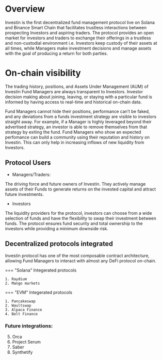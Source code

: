 # Overview

Investin is the first decentralized fund management protocol live on Solana and Binance Smart Chain that facilitates trustless interactions between prospecting Investors and aspiring traders. The protocol provides an open market for investors and traders to exchange their offerings in a trustless and non-custodial environment i.e. Investors keep custody of their assets at all times, while Managers make investment decisions and manage assets with the goal of producing a return for both parties.

# On-chain visibility

 The trading history, positions, and Assets Under Management (AUM) of Investin Fund Managers are always transparent to Investors. Investor decision making about joining, leaving, or staying with a particular fund is informed by having access to real-time and historical on-chain data. 

 Fund Managers cannot hide their positions, performance can’t be faked, and any deviations from a funds investment strategy are visible to investors straight away. For example, if a Manager is highly leveraged beyond their advertised strategy, an investor is able to remove themselves from that strategy by exiting the fund. Fund Managers who show an expected perfomance can build a community using their reputation and history on Investin. This can only help in increasing inflows of new liquidity from Investors.
## Protocol Users

* Managers/Traders:

The driving force and future owners of Investin. They actively manage assets of their Funds to generate returns on the invested capital and attract future investments.
* Investors 

The liquidity providers for the protocol, investors can choose from a wide selection of funds and have the flexibility to swap their investment between funds. The protocol ensures fund security and total ownership to the investors while providing a minimum downside risk.


## Decentralized protocols integrated

Investin protocol has one of the most composable contract architecture, allowing Fund Managers to interact with almost any DeFi protocol on-chain.

=== "Solana"
    Integerated protocols

    1. Raydium                 
    2. Mango markets 
      

=== "EVM"
    Integerated protocols

    1. Pancakeswap
    2. Waultswap
    3. Alpaca Finance
    4. Belt Finance

### Future integrations: 

5. Orca
6. Project Serum
8. Saber
9. Synthetify 

